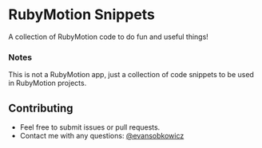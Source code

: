 # RubyMotion Snippets

A collection of RubyMotion code to do fun and useful things!

### Notes

This is not a RubyMotion app, just a collection of code snippets to be used in RubyMotion projects.

## Contributing

- Feel free to submit issues or pull requests.
- Contact me with any questions: [@evansobkowicz](http://twitter.com/evansobkowicz)
